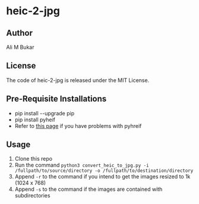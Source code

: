 # heic-2-jpg

## Author
Ali M Bukar

## License
The code of heic-2-jpg is released under the MIT License.

## Pre-Requisite Installations
* pip install --upgrade pip
* pip install pyheif
* Refer to [this page](https://pypi.org/project/pyheif/) if you have problems with pyhreif

## Usage
1. Clone this repo
2. Run the command
```python3 convert_heic_to_jpg.py -i /fullpath/to/source/directory -o /fullpath/to/destination/directory```
3. Append ```-r``` to the command if you intend to get the images resized to 1k (1024 x 768)
4. Append ```-s``` to the command if the images are contained with subdirectories
